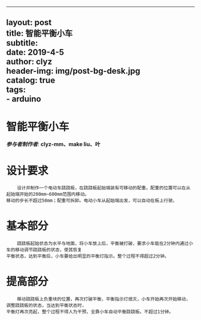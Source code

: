 
---  
layout:     post  
title:      智能平衡小车  
subtitle:     
date:       2019-4-5  
author:     clyz  
header-img: img/post-bg-desk.jpg  
catalog: 	 true  
tags:  
    - arduino  
---  

# 智能平衡小车  

___参与者制作者___: __clyz-mm、make liu、叶__  

# 设计要求  

        设计并制作一个电动车跷跷板，在跷跷板起始端装有可移动的配重。配重的位置可以在从起始端开始的200mm~600mm范围内移动。
    移动的步长不超过50mm；配重可拆卸。电动小车从起始端出发，可以自动在板上行驶。

# 基本部分  
        
        跷跷板起始状态为水平与地面，将小车放上后，平衡被打破，要求小车能在2分钟内通过小车的移动调节跷跷板的状态，使其恢复
    平衡状态，达到平衡后，小车要给出明显的平衡灯指示。整个过程不得超过2分钟。
    
# 提高部分

        移动跷跷板上负重块的位置，再次打破平衡，平衡指示灯熄灭，小车开始再次开始移动，调整跷跷板的状态，当达到平衡状态时，
    平衡灯再次亮起，整个过程不得人为干预，全靠小车自动平衡跷跷板。不超过1分钟。
        
